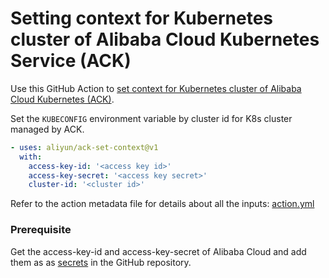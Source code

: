 # Setting context for Kubernetes cluster of Alibaba Cloud Kubernetes Service (ACK)
Use this GitHub Action to [set context for Kubernetes cluster of Alibaba Cloud Kubernetes (ACK)](https://www.aliyun.com/product/kubernetes). 


Set the ```KUBECONFIG``` environment variable by cluster id for K8s cluster managed by ACK.


```yaml
- uses: aliyun/ack-set-context@v1
  with:
    access-key-id: '<access key id>'
    access-key-secret: '<access key secret>'
    cluster-id: '<cluster id>'
```

Refer to the action metadata file for details about all the inputs: [action.yml](https://github.com/aliyun/ack-set-context/blob/master/action.yml)

### Prerequisite
Get the access-key-id and access-key-secret of Alibaba Cloud and add them as as [secrets](https://developer.github.com/actions/managing-workflows/storing-secrets/) in the GitHub repository.
